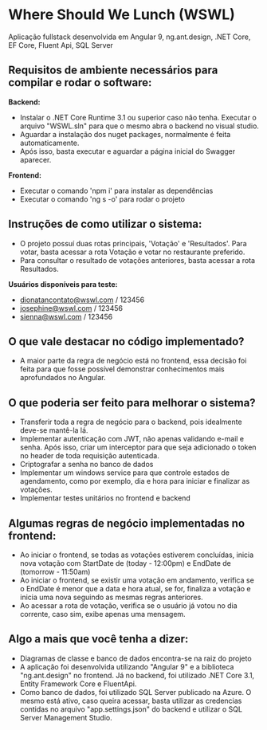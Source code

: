 
# Where Should We Lunch (WSWL)
Aplicação fullstack desenvolvida em Angular 9, ng.ant.design, .NET Core, EF Core, Fluent Api, SQL Server

## Requisitos de ambiente necessários para compilar e rodar o software:

**Backend:**
- Instalar o .NET Core Runtime 3.1 ou superior caso não tenha. Executar o arquivo "WSWL.sln" para que o mesmo abra o backend no visual studio.
- Aguardar a instalação dos nuget packages, normalmente é feita automaticamente.
- Após isso, basta executar e aguardar a página inicial do Swagger aparecer.

**Frontend:**
- Executar o comando 'npm i' para instalar as dependências
- Executar o comando 'ng s -o' para rodar o projeto

## Instruções de como utilizar o sistema:
 - O projeto possuí duas rotas principais, 'Votação' e 'Resultados'. Para votar, basta acessar a rota Votação e votar no restaurante preferido.
 - Para consultar o resultado de votações anteriores, basta acessar a rota Resultados.

**Usuários disponíveis para teste:**
 - dionatancontato@wswl.com / 123456 
 - josephine@wswl.com / 123456  
 - sienna@wswl.com / 123456

## O que vale destacar no código implementado?
- A maior parte da regra de negócio está no frontend, essa decisão foi feita para que fosse possível demonstrar conhecimentos mais aprofundados no Angular.

## O que poderia ser feito para melhorar o sistema?
- Transferir toda a regra de negócio para o backend, pois idealmente deve-se mantê-la lá.
- Implementar autenticação com JWT, não apenas validando e-mail e senha. Após isso, criar um interceptor para que seja adicionado o token no header de toda requisição autenticada.
- Criptografar a senha no banco de dados
- Implementar um windows service para que controle estados de agendamento, como por exemplo, dia e hora para iniciar e finalizar as votações.
- Implementar testes unitários no frontend e backend

## Algumas regras de negócio implementadas no frontend:
- Ao iniciar o frontend, se todas as votações estiverem concluídas, inicia nova votação com StartDate de (today - 12:00pm) e EndDate de (tomorrow - 11:50am)
- Ao iniciar o frontend, se existir uma votação em andamento, verifica se o EndDate é menor que a data e hora atual, se for, finaliza a votação e inicia uma nova seguindo as mesmas regras anteriores.
- Ao acessar a rota de votação, verifica se o usuário já votou no dia corrente, caso sim, exibe apenas uma mensagem.

## Algo a mais que você tenha a dizer:
- Diagramas de classe e banco de dados encontra-se na raiz do projeto
- A aplicação foi desenvolvida utilizando "Angular 9" e a biblioteca "ng.ant.design" no frontend. Já no backend, foi utilizado .NET Core 3.1, Entity Framework Core e FluentApi.
- Como banco de dados, foi utilizado SQL Server publicado na Azure. O mesmo está ativo, caso queira acessar,
  basta utilizar as credencias contidas no arquivo "app.settings.json" do backend e utilizar o SQL Server Management Studio.
